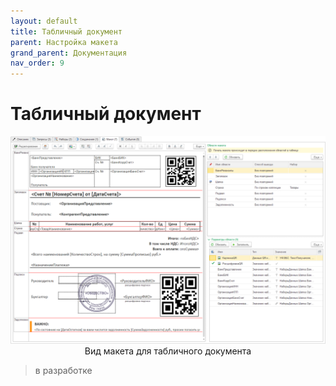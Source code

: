 ```yaml
---
layout: default
title: Табличный документ
parent: Настройка макета
grand_parent: Документация
nav_order: 9
--- 
```


# Табличный документ

<p align="center">
    <img src="./../img/ch_02/35_page5.png" style="width:700px">
    <br>Вид макета для табличного документа
</p>

> в разработке